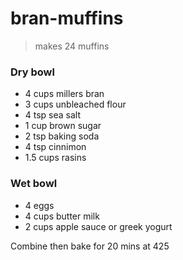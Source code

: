 # bran-muffins

> makes 24 muffins

### Dry bowl

- 4 cups millers bran
- 3 cups unbleached flour
- 4 tsp sea salt
- 1 cup brown sugar
- 2 tsp baking soda
- 4 tsp cinnimon
- 1.5 cups rasins

### Wet bowl

- 4 eggs
- 4 cups butter milk
- 2 cups apple sauce or greek yogurt

Combine then bake for 20 mins at 425
